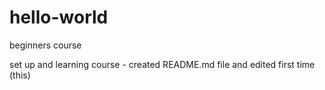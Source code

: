 # hello-world
beginners course

set up and learning course - created README.md file and edited first time (this)
